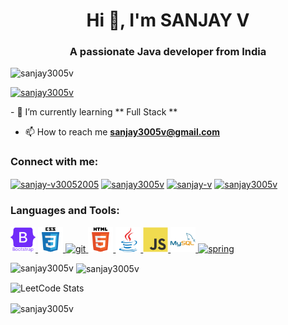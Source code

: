 

<h1 align="center">Hi 👋, I'm SANJAY V</h1>
<h3 align="center">A passionate Java developer from India</h3>

<p align="left"> <img src="https://komarev.com/ghpvc/?username=sanjay3005v&label=Profile%20views&color=0e75b6&style=flat" alt="sanjay3005v" /> </p>

<p align="left"> <a href="https://github.com/ryo-ma/github-profile-trophy"><img src="https://github-profile-trophy.vercel.app/?username=sanjay3005v" alt="sanjay3005v" /></a> </p>
- 🌱 I’m currently learning ** Full Stack **

- 📫 How to reach me **sanjay3005v@gmail.com**

<h3 align="left">Connect with me:</h3>
<p align="left">
<a href="https://linkedin.com/in/sanjay-v30052005" target="blank"><img align="center" src="https://raw.githubusercontent.com/rahuldkjain/github-profile-readme-generator/master/src/images/icons/Social/linked-in-alt.svg" alt="sanjay-v30052005" height="30" width="40" /></a>
<a href="https://www.hackerrank.com/sanjay3005v" target="blank"><img align="center" src="https://raw.githubusercontent.com/rahuldkjain/github-profile-readme-generator/master/src/images/icons/Social/hackerrank.svg" alt="sanjay3005v" height="30" width="40" /></a>
<a href="https://www.leetcode.com/sanjay-v" target="blank"><img align="center" src="https://raw.githubusercontent.com/rahuldkjain/github-profile-readme-generator/master/src/images/icons/Social/leet-code.svg" alt="sanjay-v" height="30" width="40" /></a>
<a href="https://auth.geeksforgeeks.org/user/sanjay3005v" target="blank"><img align="center" src="https://raw.githubusercontent.com/rahuldkjain/github-profile-readme-generator/master/src/images/icons/Social/geeks-for-geeks.svg" alt="sanjay3005v" height="30" width="40" /></a>
</p>

<h3 align="left">Languages and Tools:</h3>
<p align="left"> <a href="https://getbootstrap.com" target="_blank" rel="noreferrer"> <img src="https://raw.githubusercontent.com/devicons/devicon/master/icons/bootstrap/bootstrap-plain-wordmark.svg" alt="bootstrap" width="40" height="40"/> </a> <a href="https://www.w3schools.com/css/" target="_blank" rel="noreferrer"> <img src="https://raw.githubusercontent.com/devicons/devicon/master/icons/css3/css3-original-wordmark.svg" alt="css3" width="40" height="40"/> </a> <a href="https://git-scm.com/" target="_blank" rel="noreferrer"> <img src="https://www.vectorlogo.zone/logos/git-scm/git-scm-icon.svg" alt="git" width="40" height="40"/> </a> <a href="https://www.w3.org/html/" target="_blank" rel="noreferrer"> <img src="https://raw.githubusercontent.com/devicons/devicon/master/icons/html5/html5-original-wordmark.svg" alt="html5" width="40" height="40"/> </a> <a href="https://www.java.com" target="_blank" rel="noreferrer"> <img src="https://raw.githubusercontent.com/devicons/devicon/master/icons/java/java-original.svg" alt="java" width="40" height="40"/> </a> <a href="https://developer.mozilla.org/en-US/docs/Web/JavaScript" target="_blank" rel="noreferrer"> <img src="https://raw.githubusercontent.com/devicons/devicon/master/icons/javascript/javascript-original.svg" alt="javascript" width="40" height="40"/> </a> <a href="https://www.mysql.com/" target="_blank" rel="noreferrer"> <img src="https://raw.githubusercontent.com/devicons/devicon/master/icons/mysql/mysql-original-wordmark.svg" alt="mysql" width="40" height="40"/> </a> <a href="https://spring.io/" target="_blank" rel="noreferrer"> <img src="https://www.vectorlogo.zone/logos/springio/springio-icon.svg" alt="spring" width="40" height="40"/> </a> </p>

<p><img align="left" src="https://github-readme-stats.vercel.app/api/top-langs?username=sanjay3005v&show_icons=true&locale=en&layout=compact" alt="sanjay3005v" /></p>

<p>&nbsp;<img align="center" src="https://github-readme-stats.vercel.app/api?username=sanjay3005v&show_icons=true&locale=en" alt="sanjay3005v" /></p>

![LeetCode Stats](https://leetcard.jacoblin.cool/sanjay-v?theme=dark&font=source_code_pro&ext=heatmap)

<p><img align="center" src="https://github-readme-streak-stats.herokuapp.com/?user=sanjay3005v&" alt="sanjay3005v" /></p>
